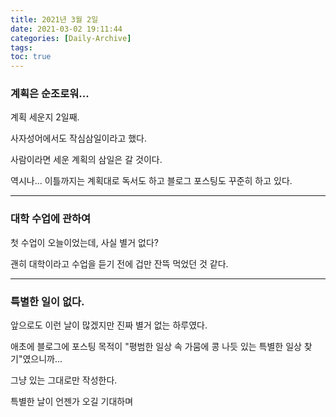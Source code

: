 ```yaml
---
title: 2021년 3월 2일
date: 2021-03-02 19:11:44
categories: [Daily-Archive]
tags:
toc: true
---
```


### 계획은 순조로워...

계획 세운지 2일째.

사자성어에서도 작심삼일이라고 했다.

사람이라면 세운 계획의 삼일은 갈 것이다.

역시나... 이틀까지는 계획대로 독서도 하고 블로그 포스팅도 꾸준히 하고 있다.

---

### 대학 수업에 관하여

첫 수업이 오늘이었는데, 사실 별거 없다?

괜히 대학이라고 수업을 듣기 전에 겁만 잔뜩 먹었던 것 같다.

---

### 특별한 일이 없다.

앞으로도 이런 날이 많겠지만 진짜 별거 없는 하루였다.

애초에 블로그에 포스팅 목적이 "평범한 일상 속 가뭄에 콩 나듯 있는 특별한 일상 찾기"였으니까...

그냥 있는 그대로만 작성한다.

특별한 날이 언젠가 오길 기대하며
